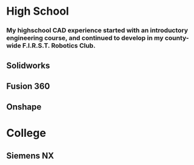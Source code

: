 # High School
### My highschool CAD experience started with an introductory engineering course, and continued to develop in my county-wide F.I.R.S.T. Robotics Club.
## Solidworks

## Fusion 360
## Onshape
  
# College
## Siemens NX

